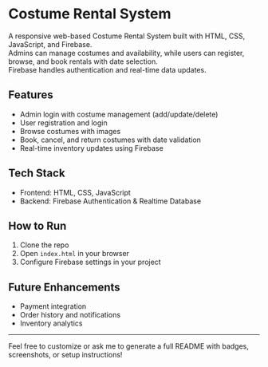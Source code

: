 # Costume Rental System

A responsive web-based Costume Rental System built with HTML, CSS, JavaScript, and Firebase.  
Admins can manage costumes and availability, while users can register, browse, and book rentals with date selection.  
Firebase handles authentication and real-time data updates.

## Features

- Admin login with costume management (add/update/delete)
- User registration and login
- Browse costumes with images
- Book, cancel, and return costumes with date validation
- Real-time inventory updates using Firebase

## Tech Stack

- Frontend: HTML, CSS, JavaScript
- Backend: Firebase Authentication & Realtime Database

## How to Run

1. Clone the repo
2. Open `index.html` in your browser
3. Configure Firebase settings in your project

## Future Enhancements

- Payment integration
- Order history and notifications
- Inventory analytics

---

Feel free to customize or ask me to generate a full README with badges, screenshots, or setup instructions!
